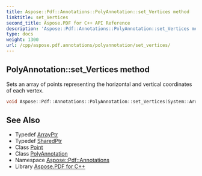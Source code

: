 ```yaml
---
title: Aspose::Pdf::Annotations::PolyAnnotation::set_Vertices method
linktitle: set_Vertices
second_title: Aspose.PDF for C++ API Reference
description: 'Aspose::Pdf::Annotations::PolyAnnotation::set_Vertices method. Sets an array of points representing the horizontal and vertical coordinates of each vertex in C++.'
type: docs
weight: 1300
url: /cpp/aspose.pdf.annotations/polyannotation/set_vertices/
---
```

## PolyAnnotation::set_Vertices method


Sets an array of points representing the horizontal and vertical coordinates of each vertex.

```cpp
void Aspose::Pdf::Annotations::PolyAnnotation::set_Vertices(System::ArrayPtr<System::SharedPtr<Point>> value)
```

## See Also

* Typedef [ArrayPtr](../../../system/arrayptr/)
* Typedef [SharedPtr](../../../system/sharedptr/)
* Class [Point](../../../aspose.pdf/point/)
* Class [PolyAnnotation](../)
* Namespace [Aspose::Pdf::Annotations](../../)
* Library [Aspose.PDF for C++](../../../)
